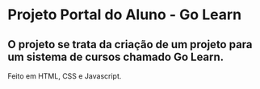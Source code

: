 # Projeto Portal do Aluno - Go Learn 

## O projeto se trata da criação de um projeto para um sistema de cursos chamado Go Learn. 

Feito em HTML, CSS e Javascript. 

